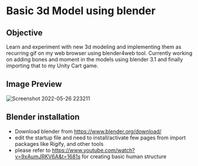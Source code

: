 # Basic 3d Model using blender

## Objective

Learn and experiment with new 3d modeling and implementing them as recurring gif on my web browser using blender4web tool. Currently working on adding bones and moment in the models using blender 3.1 and finally importing that to my Unity Cart game.

## Image Preview 
![Screenshot 2022-05-26 223211](https://user-images.githubusercontent.com/71339618/170630887-b31bb3e6-b224-46e6-ad6c-1869f75e4a63.png)

## Blender installation

- Download blender from https://www.blender.org/download/
- edit the startup file and need to install/activate few pages from import packages like Rigify, and other tools
- please refer to https://www.youtube.com/watch?v=9xAumJRKV6A&t=1681s for creating basic human structure

 

